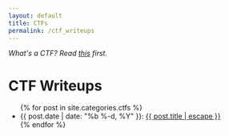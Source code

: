 ```yaml
---
layout: default
title: CTFs
permalink: /ctf_writeups
---
```


*What's a CTF? Read [this](https://dev.to/atan/what-is-ctf-and-how-to-get-started-3f04) first.*

<div class="home">

  <h1 class="page-heading">CTF Writeups</h1>

  <ul class="post-list">
    {% for post in site.categories.ctfs %}
      <li>
        <span class="post-meta">{{ post.date | date: "%b %-d, %Y" }}</span>: <a class="post-link" href="{{ post.url | relative_url }}">{{ post.title | escape }}</a>
      </li>
    {% endfor %}
  </ul>

</div>
